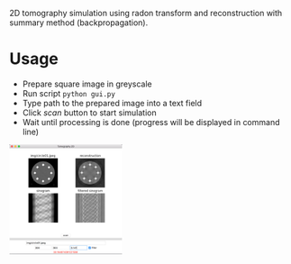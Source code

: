 2D tomography simulation using radon transform and reconstruction with summary method (backpropagation).


# Usage

+ Prepare square image in greyscale
+ Run script `python gui.py`
+ Type path to the prepared image into a text field
+ Click *scan* button to start simulation
+ Wait until processing is done (progress will be displayed in command line)

<img src="https://github.com/buyuk-dev/tomography-2D/blob/master/screenshot.png" alt="screenshot" width="200">

